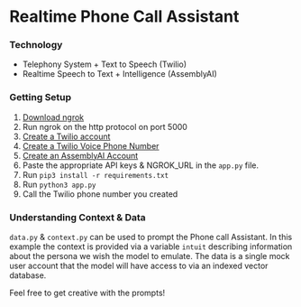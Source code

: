 # Realtime Phone Call Assistant

### Technology
- Telephony System + Text to Speech (Twilio)
- Realtime Speech to Text + Intelligence (AssemblyAI)

### Getting Setup
1. [Download ngrok](https://dashboard.ngrok.com/get-started/setup) 
2. Run ngrok on the http protocol on port 5000
3. [Create a Twilio account](https://console.twilio.com/)
4. [Create a Twilio Voice Phone Number](https://console.twilio.com/us1/develop/voice/overview)
5. [Create an AssemblyAI Account](https://www.assemblyai.com/app/)
6. Paste the appropriate API keys & NGROK_URL in the ```app.py``` file.
7. Run ```pip3 install -r requirements.txt```
8. Run ```python3 app.py```
9. Call the Twilio phone number you created

### Understanding Context & Data
```data.py``` & ```context.py``` can be used to prompt the Phone call Assistant.
In this example the context is provided via a variable ```intuit``` describing information about the persona we wish the model to emulate. The data is a single mock user account that the model will have access to via an indexed vector database. 

Feel free to get creative with the prompts!